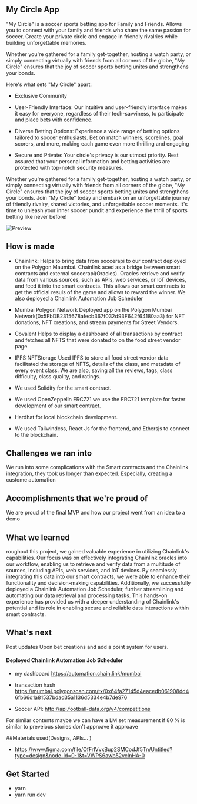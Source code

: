 
## My Circle App

"My Circle" is a soccer sports betting app for Family and Friends.
Allows you to connect with your family and friends who share the same passion for soccer. Create your private circle and engage in friendly rivalries while building unforgettable memories.

Whether you're gathered for a family get-together, hosting a watch party, or simply connecting virtually with friends from all corners of the globe, "My Circle" ensures that the joy of soccer sports betting unites and strengthens your bonds.

Here's what sets "My Circle" apart:
- Exclusive Community
- User-Friendly Interface: Our intuitive and user-friendly interface makes it easy for everyone, regardless of their tech-savviness, to participate and place bets with confidence.

- Diverse Betting Options: Experience a wide range of betting options tailored to soccer enthusiasts. Bet on match winners, scorelines, goal scorers, and more, making each game even more thrilling and engaging

- Secure and Private: Your circle's privacy is our utmost priority. Rest assured that your personal information and betting activities are protected with top-notch security measures.

Whether you're gathered for a family get-together, hosting a watch party, or simply connecting virtually with friends from all corners of the globe, "My Circle" ensures that the joy of soccer sports betting unites and strengthens your bonds.
Join "My Circle" today and embark on an unforgettable journey of friendly rivalry, shared victories, and unforgettable soccer moments. It's time to unleash your inner soccer pundit and experience the thrill of sports betting like never before!


![Preview]()

## How is made

- Chainlink: Helps to bring data from soccerapi to our contract deployed on the Polygon Maumbai.
Chainlink aced as a bridge between smart contracts and external soccerapi(Oracles). Oracles retrieve and verify data from various sources, such as APIs, web services, or IoT devices, and feed it into the smart contracts. This allows our smart contracts to get the official resuls of the game and allows to reward the winner.
We also deployed a Chainlink Automation Job Scheduler

- Mumbai Polygon Network Deployed app on the Polygon Mumbai Network(0x5FbDB2315678afecb367f032d93F642f64180aa3) for NFT donations, NFT creations, and stream payments for Street Vendors.

- Covalent Helps to display a dashboard of all transactions by contract and fetches all NFTS that were donated to on the food street vendor page.

* IPFS NFTStorage Used IPFS to store all food street vendor data facilitated the storage of NFTS, details of the class, and metadata of every event class. We are also, saving all the reviews, tags, class difficulty, class quality, and ratings.

* We used Solidity for the smart contract.

* We used OpenZeppelin ERC721 we use the ERC721 template for faster development of our smart contract.

* Hardhat for local blockchain development.

* We used Tailwindcss, React Js for the frontend, and Ethersjs to connect to the blockchain.


## Challenges we ran into
We run into some complications with the Smart contracts and the Chainlink integration, they took us longer than expected. Especially, creating a custome automation

## Accomplishments that we're proud of
We are proud of the final MVP and how our project went from an idea to a demo

## What we learned
roughout this project, we gained valuable experience in utilizing Chainlink's capabilities. Our focus was on effectively integrating Chainlink oracles into our workflow, enabling us to retrieve and verify data from a multitude of sources, including APIs, web services, and IoT devices. By seamlessly integrating this data into our smart contracts, we were able to enhance their functionality and decision-making capabilities. Additionally, we successfully deployed a Chainlink Automation Job Scheduler, further streamlining and automating our data retrieval and processing tasks. This hands-on experience has provided us with a deeper understanding of Chainlink's potential and its role in enabling secure and reliable data interactions within smart contracts.

## What's next
Post updates Upon bet creations and add a point system for users.



#### Deployed Chainlink Automation Job Scheduler
- my dashboard https://automation.chain.link/mumbai
- transaction hash https://mumbai.polygonscan.com/tx/0x64fa27145d4eacedb061908dd46fb66d1a81537bdad35a1136d5334e4b7de976

- Soccer API: http://api.football-data.org/v4/competitions

For similar contents maybe we can have a LM
set measurement
if 80 % is similar to preveious stories
don't approave it
approave

##Materials used(Designs, APIs... )
- https://www.figma.com/file/OfFrIVvxBup2SMCodJf5Tn/Untitled?type=design&node-id=0-1&t=VWPS6awb52vcInHA-0

## Get Started

- yarn
- yarn run dev
